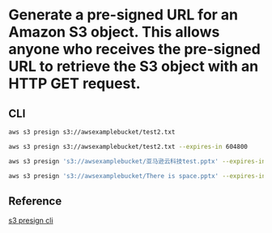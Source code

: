 # Generate a pre-signed URL for an Amazon S3 object. This allows anyone who receives the pre-signed URL to retrieve the S3 object with an HTTP GET request. 

## CLI
```bash
aws s3 presign s3://awsexamplebucket/test2.txt

aws s3 presign s3://awsexamplebucket/test2.txt --expires-in 604800

aws s3 presign 's3://awsexamplebucket/亚马逊云科技test.pptx' --expires-in 28800

aws s3 presign 's3://awsexamplebucket/There is space.pptx' --expires-in 86400
```

## Reference
[s3 presign cli ](https://docs.aws.amazon.com/cli/latest/reference/s3/presign.html)